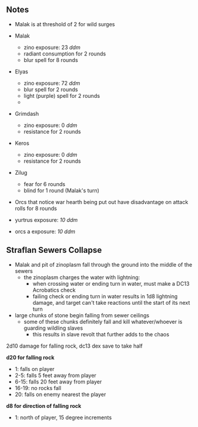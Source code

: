 ## Notes

- Malak is at threshold of 2 for wild surges

- Malak
  - zino exposure: 23 _ddm_
  - radiant consumption for 2 rounds
  - blur spell for 8 rounds

- Elyas
  - zino exposure: 72 _ddm_
  - blur spell for 2 rounds
  - light (purple) spell for 2 rounds
  - 
- Grimdash
  - zino exposure: 0 _ddm_
  - resistance for 2 rounds

- Keros
  - zino exposure: 0 _ddm_
  - resistance for 2 rounds

- Zilug
  - fear for 6 rounds
  - blind for 1 round (Malak's turn)

- Orcs that notice war hearth being put out have disadvantage on attack rolls for 8 rounds
- yurtrus exposure: _10 ddm_
- orcs a  exposure: _10 ddm_


## Straflan Sewers Collapse

- Malak and pit of zinoplasm fall through the ground into the middle of the sewers
  - the zinoplasm charges the water with lightning:
    - when crossing water or ending turn in water, must make a DC13 Acrobatics check
    - failing check or ending turn in water results in 1d8 lightning damage, and target can't take reactions until the start of its next turn
- large chunks of stone begin falling from sewer ceilings
  - some of these chunks definitely fall and kill whatever/whoever is guarding wildling slaves
    - this results in slave revolt that further adds to the chaos


2d10 damage for falling rock, dc13 dex save to take half

**d20 for falling rock**
- 1: falls on player
- 2-5: falls 5 feet away from player
- 6-15: falls 20 feet away from player
- 16-19: no rocks fall
- 20: falls on enemy nearest the player

**d8 for direction of falling rock**
- 1: north of player, 15 degree increments
